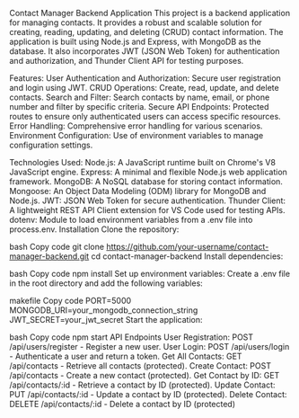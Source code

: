 Contact Manager Backend Application
This project is a backend application for managing contacts. It provides a robust and scalable solution for creating, reading, updating, and deleting (CRUD) contact information. The application is built using Node.js and Express, with MongoDB as the database. It also incorporates JWT (JSON Web Token) for authentication and authorization, and Thunder Client API for testing purposes.

Features:
User Authentication and Authorization: Secure user registration and login using JWT.
CRUD Operations: Create, read, update, and delete contacts.
Search and Filter: Search contacts by name, email, or phone number and filter by specific criteria.
Secure API Endpoints: Protected routes to ensure only authenticated users can access specific resources.
Error Handling: Comprehensive error handling for various scenarios.
Environment Configuration: Use of environment variables to manage configuration settings.

Technologies Used:
Node.js: A JavaScript runtime built on Chrome's V8 JavaScript engine.
Express: A minimal and flexible Node.js web application framework.
MongoDB: A NoSQL database for storing contact information.
Mongoose: An Object Data Modeling (ODM) library for MongoDB and Node.js.
JWT: JSON Web Token for secure authentication.
Thunder Client: A lightweight REST API Client extension for VS Code used for testing APIs.
dotenv: Module to load environment variables from a .env file into process.env.
Installation
Clone the repository:

bash
Copy code
git clone https://github.com/your-username/contact-manager-backend.git
cd contact-manager-backend
Install dependencies:

bash
Copy code
npm install
Set up environment variables:
Create a .env file in the root directory and add the following variables:

makefile
Copy code
PORT=5000
MONGODB_URI=your_mongodb_connection_string
JWT_SECRET=your_jwt_secret
Start the application:

bash
Copy code
npm start
API Endpoints
User Registration: POST /api/users/register - Register a new user.
User Login: POST /api/users/login - Authenticate a user and return a token.
Get All Contacts: GET /api/contacts - Retrieve all contacts (protected).
Create Contact: POST /api/contacts - Create a new contact (protected).
Get Contact by ID: GET /api/contacts/:id - Retrieve a contact by ID (protected).
Update Contact: PUT /api/contacts/:id - Update a contact by ID (protected).
Delete Contact: DELETE /api/contacts/:id - Delete a contact by ID (protected)

